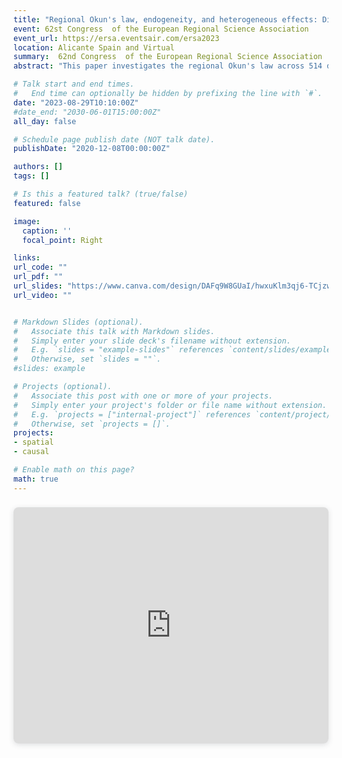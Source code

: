 ```yaml
---
title: "Regional Okun's law, endogeneity, and heterogeneous effects: District-level evidence from Indonesia"
event: 62st Congress  of the European Regional Science Association   
event_url: https://ersa.eventsair.com/ersa2023
location: Alicante Spain and Virtual
summary:  62nd Congress  of the European Regional Science Association   
abstract: "This paper investigates the regional Okun's law across 514 districts of Indonesia over the 2011-2020 period. To handle the endogeneity issue of the econometric specification, we apply a two-stage least squares (2SLS) model and use regional temperature as instrumentfor economic growth. Our results show that the Okun's coefficient becomes statistically significant only after endogeneity is addressed. Consistent with the prevalent economic divide between the western and eastern regions of Indonesia, we find that Okun's law applies solely to the more industrialized western regions"

# Talk start and end times.
#   End time can optionally be hidden by prefixing the line with `#`.
date: "2023-08-29T10:10:00Z"
#date_end: "2030-06-01T15:00:00Z"
all_day: false

# Schedule page publish date (NOT talk date).
publishDate: "2020-12-08T00:00:00Z"

authors: []
tags: []

# Is this a featured talk? (true/false)
featured: false

image:
  caption: ''
  focal_point: Right

links:
url_code: ""
url_pdf: ""
url_slides: "https://www.canva.com/design/DAFq9W8GUaI/hwxuKlm3qj6-TCjzwWW7QA/view?utm_content=DAFq9W8GUaI&utm_campaign=designshare&utm_medium=link&utm_source=publishsharelink"
url_video: ""


# Markdown Slides (optional).
#   Associate this talk with Markdown slides.
#   Simply enter your slide deck's filename without extension.
#   E.g. `slides = "example-slides"` references `content/slides/example-slides.md`.
#   Otherwise, set `slides = ""`.
#slides: example

# Projects (optional).
#   Associate this post with one or more of your projects.
#   Simply enter your project's folder or file name without extension.
#   E.g. `projects = ["internal-project"]` references `content/project/deep-learning/index.md`.
#   Otherwise, set `projects = []`.
projects:
- spatial
- causal

# Enable math on this page?
math: true
---
```



<div style="position: relative; width: 100%; height: 0; padding-top: 75.0000%;
 padding-bottom: 0; box-shadow: 0 2px 8px 0 rgba(63,69,81,0.16); margin-top: 1.6em; margin-bottom: 0.9em; overflow: hidden;
 border-radius: 8px; will-change: transform;">
  <iframe loading="lazy" style="position: absolute; width: 100%; height: 100%; top: 0; left: 0; border: none; padding: 0;margin: 0;"
    src="https:&#x2F;&#x2F;www.canva.com&#x2F;design&#x2F;DAFq9W8GUaI&#x2F;view?embed" allowfullscreen="allowfullscreen" allow="fullscreen">
  </iframe>
</div>
<a href="https:&#x2F;&#x2F;www.canva.com&#x2F;design&#x2F;DAFq810AJT0&#x2F;view?utm_content=DAFq810AJT0&amp;utm_campaign=designshare&amp;utm_medium=embeds&amp;utm_source=link" target="_blank" rel="noopener"></a> 

